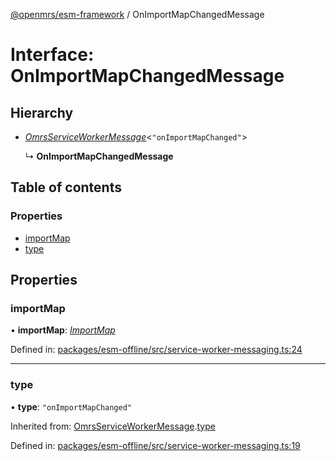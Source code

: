 [@openmrs/esm-framework](../API.md) / OnImportMapChangedMessage

# Interface: OnImportMapChangedMessage

## Hierarchy

* [*OmrsServiceWorkerMessage*](omrsserviceworkermessage.md)<``"onImportMapChanged"``\>

  ↳ **OnImportMapChangedMessage**

## Table of contents

### Properties

- [importMap](onimportmapchangedmessage.md#importmap)
- [type](onimportmapchangedmessage.md#type)

## Properties

### importMap

• **importMap**: [*ImportMap*](importmap.md)

Defined in: [packages/esm-offline/src/service-worker-messaging.ts:24](https://github.com/openmrs/openmrs-esm-core/blob/master/packages/esm-offline/src/service-worker-messaging.ts#L24)

___

### type

• **type**: ``"onImportMapChanged"``

Inherited from: [OmrsServiceWorkerMessage](omrsserviceworkermessage.md).[type](omrsserviceworkermessage.md#type)

Defined in: [packages/esm-offline/src/service-worker-messaging.ts:19](https://github.com/openmrs/openmrs-esm-core/blob/master/packages/esm-offline/src/service-worker-messaging.ts#L19)
